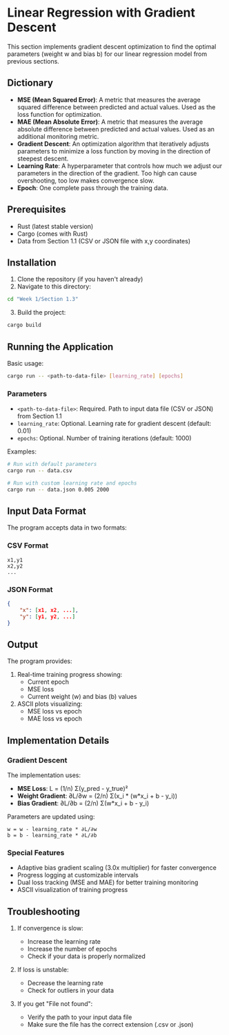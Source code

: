 # Linear Regression with Gradient Descent

This section implements gradient descent optimization to find the optimal parameters (weight w and bias b) for our linear regression model from previous sections.

## Dictionary

- **MSE (Mean Squared Error)**: A metric that measures the average squared difference between predicted and actual values. Used as the loss function for optimization.
- **MAE (Mean Absolute Error)**: A metric that measures the average absolute difference between predicted and actual values. Used as an additional monitoring metric.
- **Gradient Descent**: An optimization algorithm that iteratively adjusts parameters to minimize a loss function by moving in the direction of steepest descent.
- **Learning Rate**: A hyperparameter that controls how much we adjust our parameters in the direction of the gradient. Too high can cause overshooting, too low makes convergence slow.
- **Epoch**: One complete pass through the training data.

## Prerequisites

- Rust (latest stable version)
- Cargo (comes with Rust)
- Data from Section 1.1 (CSV or JSON file with x,y coordinates)

## Installation

1. Clone the repository (if you haven't already)
2. Navigate to this directory:
```bash
cd "Week 1/Section 1.3"
```
3. Build the project:
```bash
cargo build
```

## Running the Application

Basic usage:
```bash
cargo run -- <path-to-data-file> [learning_rate] [epochs]
```

### Parameters

- `<path-to-data-file>`: Required. Path to input data file (CSV or JSON) from Section 1.1
- `learning_rate`: Optional. Learning rate for gradient descent (default: 0.01)
- `epochs`: Optional. Number of training iterations (default: 1000)

Examples:
```bash
# Run with default parameters
cargo run -- data.csv

# Run with custom learning rate and epochs
cargo run -- data.json 0.005 2000
```

## Input Data Format

The program accepts data in two formats:

### CSV Format
```csv
x1,y1
x2,y2
...
```

### JSON Format
```json
{
    "x": [x1, x2, ...],
    "y": [y1, y2, ...]
}
```

## Output

The program provides:
1. Real-time training progress showing:
   - Current epoch
   - MSE loss
   - Current weight (w) and bias (b) values
2. ASCII plots visualizing:
   - MSE loss vs epoch
   - MAE loss vs epoch

## Implementation Details

### Gradient Descent

The implementation uses:
- **MSE Loss**: L = (1/n) Σ(y_pred - y_true)²
- **Weight Gradient**: ∂L/∂w = (2/n) Σ(x_i * (w*x_i + b - y_i))
- **Bias Gradient**: ∂L/∂b = (2/n) Σ(w*x_i + b - y_i)

Parameters are updated using:
```
w = w - learning_rate * ∂L/∂w
b = b - learning_rate * ∂L/∂b
```

### Special Features

- Adaptive bias gradient scaling (3.0x multiplier) for faster convergence
- Progress logging at customizable intervals
- Dual loss tracking (MSE and MAE) for better training monitoring
- ASCII visualization of training progress

## Troubleshooting

1. If convergence is slow:
   - Increase the learning rate
   - Increase the number of epochs
   - Check if your data is properly normalized

2. If loss is unstable:
   - Decrease the learning rate
   - Check for outliers in your data

3. If you get "File not found":
   - Verify the path to your input data file
   - Make sure the file has the correct extension (.csv or .json)